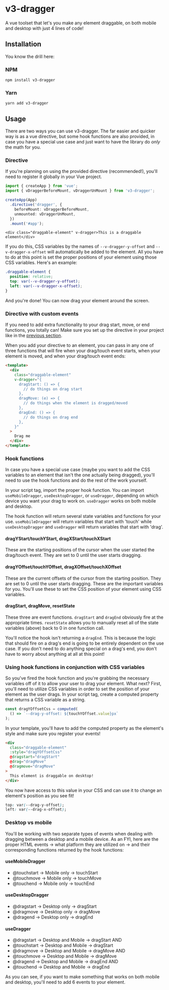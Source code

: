# v3-dragger

A vue toolset that let's you make any element draggable, on both mobile and desktop with just 4 lines of code!

## Installation

You know the drill here:

### NPM

`npm install v3-dragger`

### Yarn

`yarn add v3-dragger`

## Usage

There are two ways you can use v3-dragger. The far easier and quicker way is as a vue directive, but some hook functions are also provided, in case you have a special use case and just want to have the library do _only_ the math for you.

### Directive

If you're planning on using the provided directive (recommended!), you'll need to register it globally in your Vue project.

```ts main.ts
import { createApp } from 'vue';
import { vDraggerBeforeMount, vDraggerUnMount } from 'v3-dragger';

createApp(App)
  .directive('dragger', {
    beforeMount: vDraggerBeforeMount,
    unmounted: vDraggerUnMount,
  })
  .mount('#app');
```

```vue Draggable.vue
<div class="draggable-element" v-dragger>This is a draggable element</div>
```

If you do this, CSS variables by the names of `--v-dragger-y-offset` and `--v-dragger-x-offset` will automatically be added to the element. All you have to do at this point is set the proper positions of your element using those CSS variables. Here's an example:

```css
.draggable-element {
  position: relative;
  top: var(--v-dragger-y-offset);
  left: var(--v-dragger-x-offset);
}
```

And you're done! You can now drag your element around the screen.

### Directive with custom events

If you need to add extra functionality to your drag start, move, or end functions, you totally can! Make sure you set up the directive in your project like in the [previous section](#directive).

When you add your directive to an element, you can pass in any one of three functions that will fire when your drag/touch event starts, when your element is moved, and when your drag/touch event ends:

```html Draggable.vue
<template>
  <div
    class="draggable-element"
    v-dragger="{
      dragStart: () => {
        // do things on drag start
      },
      dragMove: (e) => {
        // do things when the element is dragged/moved
      },
      dragEnd: () => {
        // do things on drag end
      },
    }"
  >
    Drag me
  </div>
</template>
```

### Hook functions

In case you have a special use case (maybe you want to add the CSS variables to an element that isn't the one actually being dragged), you'll need to use the hook functions and do the rest of the work yourself.

In your script tag, import the proper hook function. You can import `useMobileDragger`, `useDesktopDragger`, or `useDragger`, depending on which device you want your drag to work on. `useDragger` works on both mobile and desktop.

The hook function will return several state variables and functions for your use. `useMobileDragger` will return variables that start with 'touch' while `useDesktopDragger` and `useDragger` will return variables that start with 'drag'.

#### dragYStart/touchYStart, dragXStart/touchXStart

These are the starting positions of the cursor when the user started the drag/touch event. They are set to 0 until the user starts dragging.

#### dragYOffset/touchYOffset, dragXOffset/touchXOffset

These are the current offsets of the cursor from the starting position. They are set to 0 until the user starts dragging. These are the important variables for you. You'll use these to set the CSS position of your element using CSS variables.

#### dragStart, dragMove, resetState

These three are event functions. `dragStart` and `dragEnd` obviously fire at the appropriate times. `resetState` allows you to manually reset all of the state variables (above) back to 0 in one function call.

You'll notice the hook isn't returning a `dragEnd`. This is because the logic that should fire on a drag's end is going to be entirely dependent on the use case. If you don't need to do anything special on a drag's end, you don't have to worry about anything at all at this point!

### Using hook functions in conjunction with CSS variables

So you've fired the hook function and you're grabbing the necessary variables off of it to allow your user to drag your element. What next? First, you'll need to utilize CSS variables in order to set the position of your element as the user drags. In your script tag, create a computed property that returns a CSS variable as a string.

```ts Draggable.vue
const dragYOffsetCss = computed(
  () => `--drag-y-offset: ${touchYOffset.value}px`
);
```

In your template, you'll have to add the computed property as the element's style and make sure you register your events!

```html Draggable.vue
<div
  class="draggable-element"
  :style="dragYOffsetCss"
  @dragstart="dragStart"
  @drag="dragMove"
  @dragmove="dragMove"
>
  This element is draggable on desktop!
</div>
```

You now have access to this value in your CSS and can use it to change an element's position as you see fit!

```css Draggable.vue
top: var(--drag-y-offset);
left: var(--drag-x-offset);
```

### Desktop vs mobile

You'll be working with two separate types of events when dealing with dragging between a desktop and a mobile device. As an FYI, here are the proper HTML events -> what platform they are utilized on -> and their corresponding functions returned by the hook functions:

#### useMobileDragger

- @touchstart -> Mobile only -> touchStart
- @touchmove -> Mobile only -> touchMove
- @touchend -> Mobile only -> touchEnd

#### useDesktopDragger

- @dragstart -> Desktop only -> dragStart
- @dragmove -> Desktop only -> dragMove
- @dragend -> Desktop only -> dragEnd

#### useDragger

- @dragstart -> Desktop and Mobile -> dragStart AND
- @touchstart -> Desktop and Mobile -> dragStart
- @dragmove -> Desktop and Mobile -> dragMove AND
- @touchmove -> Desktop and Mobile -> dragMove
- @dragend -> Desktop and Mobile -> dragEnd AND
- @touchend -> Desktop and Mobile -> dragEnd

As you can see, if you want to make something that works on both mobile and desktop, you'll need to add 6 events to your element.
